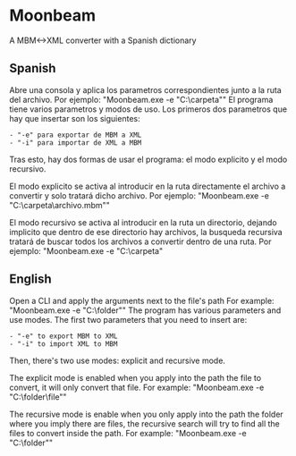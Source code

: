# Moonbeam
A MBM&lt;->XML converter with a Spanish dictionary

Spanish
-----------------------------------------------------------
Abre una consola y aplica los parametros correspondientes junto a la ruta del archivo.
Por ejemplo:
"Moonbeam.exe -e "C:\carpeta""
El programa tiene varios parametros y modos de uso.
Los primeros dos parametros que hay que insertar son los siguientes:

	- "-e" para exportar de MBM a XML
	- "-i" para importar de XML a MBM
	
Tras esto, hay dos formas de usar el programa: el modo explicito y el modo recursivo.

El modo explicito se activa al introducir en la ruta directamente el archivo a convertir y solo tratará dicho archivo.
Por ejemplo:
"Moonbeam.exe -e "C:\carpeta\archivo.mbm""

El modo recursivo se activa al introducir en la ruta un directorio, dejando implicito que dentro de ese directorio hay archivos,
la busqueda recursiva tratará de buscar todos los archivos a convertir dentro de una ruta.
Por ejemplo:
"Moonbeam.exe -e "C:\carpeta\"

English
-----------------------------------------------------------
Open a CLI and apply the arguments next to the file's path
For example:
"Moonbeam.exe -e "C:\folder""
The program has various parameters and use modes.
The first two parameters that you need to insert are:

	- "-e" to export MBM to XML
	- "-i" to import XML to MBM
	
Then, there's two use modes: explicit and recursive mode.

The explicit mode is enabled when you apply into the path the file to convert, it will only convert that file.
For example:
"Moonbeam.exe -e "C:\folder\file""

The recursive mode is enable when you only apply into the path the folder where you imply there are files, the recursive
search will try to find all the files to convert inside the path.
For example:
"Moonbeam.exe -e "C:\folder""

